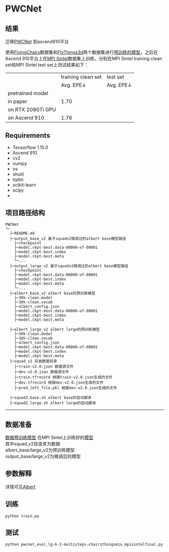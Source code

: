 # PWCNet
## 结果
迁移[PWCNet](https://github.com/philferriere/tfoptflow) 到ascend910平台  

使用[FlyingChairs](https://lmb.informatik.uni-freiburg.de/resources/datasets/FlyingChairs.en.html#flyingchairs)数据集和[FlyThings3d](https://lmb.informatik.uni-freiburg.de/resources/datasets/SceneFlowDatasets.en.html)两个数据集进行[预训练的模型](http://bit.ly/tfoptflow)，之后在Ascend 910平台上在[MPI Sintel](http://sintel.is.tue.mpg.de/downloads)数据集上训练，分别在MPI Sintel training clean set和MPI Sintel test set上测试结果如下：
<table>
    <tr>
        <td></td>
        <td >training clean set</td>
        <td >test set</td>
    <tr>
    <tr>
        <td></td>
        <td>Avg. EPE&#8595;</td>
        <td>Avg. EPE&#8595;</td>
    <tr>
    <tr>
        <td>pretrained model</td>
        <td></td>
        <td></td>
    <tr>
    <tr>
        <td>in paper</td>
        <td>1.70</td>
        <td></td>
    <tr>
    <tr>
        <td>on RTX 2080Ti GPU</td>
    <tr>
    <tr>
        <td>on Ascend 910</td>
        <td>1.76</td>
    <tr>

</table>

## Requirements
- Tensorflow 1.15.0
- Ascend 910
- cv2
- numpy
- os
- shutil
- tqdm
- scikit-learn
- scipy
- 

## 项目路径结构

```shell
PWCNet
└─ 
  ├─README.md
  ├─output_base_v2 基于squadv2微调过的albert base模型路径
  	├─checkpoint
  	├─model.ckpt-best.data-00000-of-00001
  	├─model.ckpt-best.index
  	├─model.ckpt-best.meta
  	└─...
  ├─output_large_v2 基于squadv2微调过的albert base模型路径
  	├─checkpoint
  	├─model.ckpt-best.data-00000-of-00001
  	├─model.ckpt-best.index
  	├─model.ckpt-best.meta
  	└─...
  ├─albert_base_v2 albert base的预训练模型
  	├─30k-clean.model
  	├─30k-clean.vocab
  	├─albert_config.json
  	├─model.ckpt-best.data-00000-of-00001
  	├─model.ckpt-best.index
  	├─model.ckpt-best.meta

  ├─albert_large_v2 albert large的预训练模型
  	├─30k-clean.model
  	├─30k-clean.vocab
  	├─albert_config.json
  	├─model.ckpt-best.data-00000-of-00001
  	├─model.ckpt-best.index
  	├─model.ckpt-best.meta
  ├─squad_v2 存放数据目录
  	├─train-v2.0.json 数据源文件
  	├─dev-v2.0.json 数据源文件
  	├─train.tfrecord 根据train-v2.0.json生成的文件
  	├─dev.tfrecord 根据dev-v2.0.json生成的文件
  	├─pred_left_file.pkl 根据dev-v2.0.json生成的文件

  ├─squad2_base.sh albert base的启动脚本
  ├─squad2_large.sh albert large的启动脚本
```

---

## 数据准备
[数据预训练模型]()
在MPI Sintel上训练好的[模型]()  
其中squad_v2目录夹为数据  
albert_base/large_v2为预训练模型  
output_base/large_v2为微调后的模型  

## 参数解释
   详情可见[Albert](https://github.com/google-research/albert)  
 
## 训练
```
python train.py
```
## 测试 
```
python pwcnet_eval_lg-6-2-multisteps-chairsthingsmix_mpisintelfinal.py
```